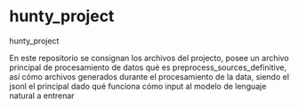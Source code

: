 # hunty_project
hunty_project

En este repositorio se consignan los archivos del projecto, posee un archivo principal de procesamiento de datos qué es preprocess_sources_definitive, así cómo archivos generados durante el procesamiento de la data, siendo el jsonl el principal dado qué funciona cómo input al modelo de lenguaje natural a entrenar
